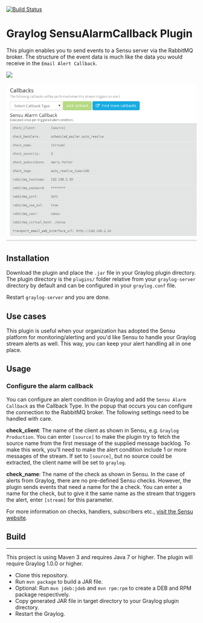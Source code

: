 [![Build Status](https://travis-ci.org/cvtienhoven/graylog-plugin-sensu.svg?branch=master)](https://travis-ci.org/cvtienhoven/graylog-plugin-sensu)

# Graylog SensuAlarmCallback Plugin

This plugin enables you to send events to a Sensu server via the RabbitMQ broker. The structure of
the event data is much like the data you would receive in the `Email Alert Callback`.

![](https://github.com/cvtienhoven/graylog-plugin-sensu/blob/master/images/uchiwa.png)

![](https://github.com/cvtienhoven/graylog-plugin-sensu/blob/master/images/callback.png)

## Installation

Download the plugin and place the `.jar` file in your Graylog plugin directory. The plugin directory
is the `plugins/` folder relative from your `graylog-server` directory by default
and can be configured in your `graylog.conf` file.

Restart `graylog-server` and you are done.

## Use cases

This plugin is useful when your organization has adopted the Sensu platform for monitoring/alerting
and you'd like Sensu to handle your Graylog stream alerts as well. This way, you can keep your alert 
handling all in one place.

## Usage

### Configure the alarm callback

You can configure an alert condition in Graylog and add the `Sensu Alarm Callback` as the Callback Type. 
In the popup that occurs you can configure the connection to the RabbitMQ broker. The following settings
need to be handled with care.

**check_client**: The name of the client as shown in Sensu, e.g. `Graylog Production`. You can enter `[source]` 
to make the plugin try to fetch the source name from the first message of the supplied message backlog. To 
make this work, you'll need to make the alert condition include 1 or more messages of the stream. If set to 
`[source]`, but no source could be extracted, the client name will be set to `graylog`.

**check_name**: The name of the check as shown in Sensu. In the case of alerts from Graylog, there are no pre-defined
Sensu checks. However, the plugin sends events that need a name for the a check. You can enter a name for the 
check, but to give it the same name as the stream that triggers the alert, enter `[stream]` for this parameter. 

For more information on checks, handlers, subscribers etc., [visit the Sensu website](https://sensuapp.org).


## Build
---------------

This project is using Maven 3 and requires Java 7 or higher. The plugin will require Graylog 1.0.0 or higher.

* Clone this repository.
* Run `mvn package` to build a JAR file.
* Optional: Run `mvn jdeb:jdeb` and `mvn rpm:rpm` to create a DEB and RPM package respectively.
* Copy generated JAR file in target directory to your Graylog plugin directory.
* Restart the Graylog.
